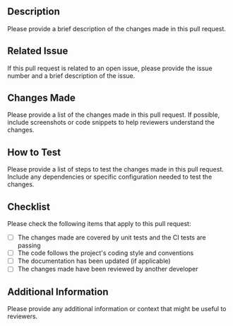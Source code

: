 ## Description

Please provide a brief description of the changes made in this pull request.

## Related Issue

If this pull request is related to an open issue, please provide the issue number and a brief description of the issue.

## Changes Made

Please provide a list of the changes made in this pull request. If possible, include screenshots or code snippets to help reviewers understand the changes.

## How to Test

Please provide a list of steps to test the changes made in this pull request. Include any dependencies or specific configuration needed to test the changes.

## Checklist

Please check the following items that apply to this pull request:

- [ ] The changes made are covered by unit tests and the CI tests are passing
- [ ] The code follows the project's coding style and conventions
- [ ] The documentation has been updated (if applicable)
- [ ] The changes made have been reviewed by another developer

## Additional Information

Please provide any additional information or context that might be useful to reviewers.
